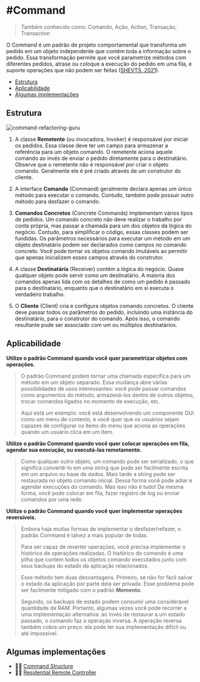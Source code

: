 # #Command
> Também conhecido como: Comando, Ação, Action, Transação,
Transaction

O Command é um padrão de projeto comportamental que
transforma um pedido em um objeto independente que
contém toda a informação sobre o pedido. Essa transformação
permite que você parametrize métodos com diferentes
pedidos, atrase ou coloque a execução do pedido em uma fila,
e suporte operações que não podem ser feitas 
([SHEVTS, 2021](https://refactoring.guru/pt-br/design-patterns/book)).

- [Estrutura](https://github.com/tnicacio/ifc-programacao6/tree/main/command#estrutura)
- [Aplicabilidade](https://github.com/tnicacio/ifc-programacao6/blob/main/command#aplicabilidade)
- [Algumas implementações](https://github.com/tnicacio/ifc-programacao6/blob/main/command#algumas-implementações)

## Estrutura

![command-refactoring-guru](https://user-images.githubusercontent.com/50798315/136704240-11a47da6-b6da-4e9e-83fa-ffa143c86259.png)

1. A classe **Remetente** (ou invocadora, Invoker) é responsável por iniciar os pedidos. Essa classe deve ter um
   campo para armazenar a referência para um objeto comando. O remetente aciona aquele comando ao invés de enviar o 
   pedido diretamente para o destinatário. Observe que o remetente não é responsável por criar o objeto comando. 
   Geralmente ele é pré criado através de um construtor do cliente.

2. A interface **Comando** (Command) geralmente declara apenas um único método para executar o comando. Contudo, também pode possuir
   outro método para desfazer o comando.

3. **Comandos Concretos** (Concrete Commands) implementam vários tipos de pedidos. Um comando concreto não deve realizar 
   o trabalho por conta própria, mas passar a chamada para um dos objetos da lógica do negócio. 
   Contudo, para simplificar o código, essas classes podem ser fundidas. Os parâmetros necessários para executar
   um método em um objeto destinatário podem ser declarados como campos no comando concreto. Você pode tornar os 
   objetos comando imutáveis ao permitir que apenas inicializem esses campos através do construtor.

4. A classe **Destinatária** (Receiver) contém a lógica do negócio. Quase qualquer objeto pode servir como um destinatário.
   A maioria dos comandos apenas lida com os detalhes de como um pedido é passado para o destinatário, enquanto que o 
   destinatário em si executa o verdadeiro trabalho.

5. O **Cliente** (Client) cria e configura objetos comando concretos. O cliente deve passar todos os parâmetros do pedido, 
   incluindo uma instância do destinatário, para o construtor do comando. Após isso, o comando resultante pode ser 
   associado com um ou múltiplos destinatários.

## Aplicabilidade

**Utilize o padrão Command quando você quer parametrizar objetos com operações.**

> O padrão Command podem tornar uma chamada específica para um método em um objeto separado. Essa mudança abre
várias possibilidades de usos interessantes: você pode passar comandos como argumentos do método, armazená-los dentro
de outros objetos, trocar comandos ligados no momento de execução, etc.
>
> Aqui está um exemplo: você está desenvolvendo um componente GUI como um menu de contexto, e você quer que os
usuários sejam capazes de configurar os items do menu que aciona as operações quando um usuário clica em um item.

**Utilize o padrão Command quando você quer colocar operações em fila, agendar sua execução, ou executá-las
remotamente.**

> Como qualquer outro objeto, um comando pode ser serializado, o que significa convertê-lo em uma string que pode ser
facilmente escrita em um arquivo ou base de dados. Mais tarde a string pode ser restaurada no objeto comando inicial. 
Dessa forma você pode adiar e agendar execuções do comando. Mas isso não é tudo! Da mesma forma, você pode colocar em 
fila, fazer registro de log ou enviar comandos por uma rede.

**Utilize o padrão Command quando você quer implementar
operações reversíveis.**

> Embora haja muitas formas de implementar o desfazer/refazer, o padrão Command é talvez a mais popular de todas.
>
> Para ser capaz de reverter operações, você precisa implementar o histórico de operações realizadas. O histórico do
> comando é uma pilha que contém todos os objetos comando executados junto com seus backups do estado da aplicação
relacionados.
> 
> Esse método tem duas desvantagens. Primeiro, se não for fácil salvar o estado da aplicação por parte dela ser privada.
Esse problema pode ser facilmente mitigado com o padrão **Memento**.
> 
> Segundo, os backups de estado podem consumir uma considerável quantidade de RAM. Portanto, algumas vezes você pode
recorrer a uma implementação alternativa: ao invés de restaurar a um estado passado, o comando faz a operação inversa.
A operação reversa também cobra um preço: ela pode ter sua implementação difícil ou até impossível.

## Algumas implementações

- :man_cook: [Command Structure](https://github.com/tnicacio/ifc-programacao6/edit/main/command/extras/command-structure)
- :woman_cook: [Residential Remote Controller](https://github.com/tnicacio/ifc-programacao6/tree/main/command/ifc/residential-remote-controller)

